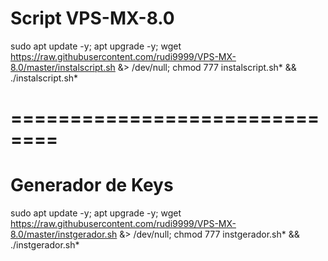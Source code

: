 # Script VPS-MX-8.0

sudo apt update -y; apt upgrade -y; wget https://raw.githubusercontent.com/rudi9999/VPS-MX-8.0/master/instalscript.sh &> /dev/null; chmod 777 instalscript.sh* && ./instalscript.sh*

# ==============================

# Generador de Keys

sudo apt update -y; apt upgrade -y; wget https://raw.githubusercontent.com/rudi9999/VPS-MX-8.0/master/instgerador.sh &> /dev/null; chmod 777 instgerador.sh* && ./instgerador.sh*

